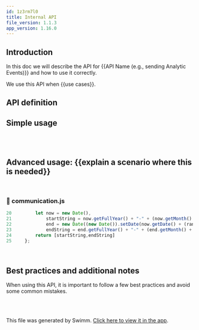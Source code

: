 ```yaml
---
id: 1z3rm7l0
title: Internal API
file_version: 1.1.3
app_version: 1.16.0
---
```


## Introduction

In this doc we will describe the API for {{API Name (e.g., sending Analytic Events)}} and how to use it correctly.

We use this API when {{use cases}}.

## API definition

## Simple usage

<br/>



<br/>

## Advanced usage: {{explain a scenario where this is needed}}

<br/>


<!-- NOTE-swimm-snippet: the lines below link your snippet to Swimm -->
### 📄 communication.js
```javascript
20         let now = new Date(),
21             startString = now.getFullYear() + "-" + (now.getMonth() + 1) + "-" + (now.getDate()),
22             end = new Date((new Date()).setDate(now.getDate() + (range || 7))),
23             endString = end.getFullYear() + "-" + (end.getMonth() + 1) + "-" + (end.getDate());
24         return [startString,endString]
25     };
```

<br/>

## Best practices and additional notes

When using this API, it is important to follow a few best practices and avoid some common mistakes.

<br/>



<br/>

This file was generated by Swimm. [Click here to view it in the app](https://swimm-web-app.web.app/repos/ls4DA2fLasmQuEbT4ipw/docs/1z3rm7l0).
